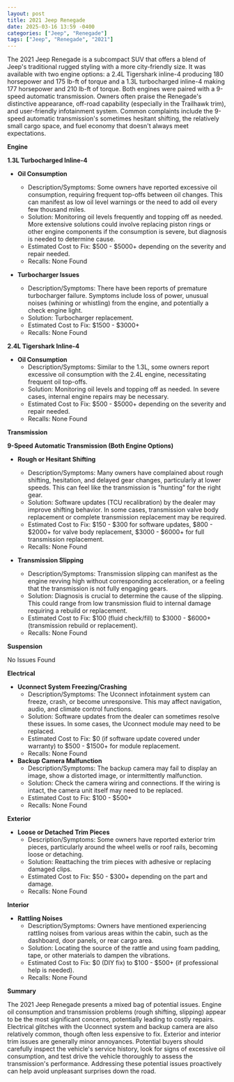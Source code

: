 ```yaml
---
layout: post
title: 2021 Jeep Renegade
date: 2025-03-16 13:59 -0400
categories: ["Jeep", "Renegade"]
tags: ["Jeep", "Renegade", "2021"]
---
```

The 2021 Jeep Renegade is a subcompact SUV that offers a blend of Jeep's traditional rugged styling with a more city-friendly size. It was available with two engine options: a 2.4L Tigershark inline-4 producing 180 horsepower and 175 lb-ft of torque and a 1.3L turbocharged inline-4 making 177 horsepower and 210 lb-ft of torque. Both engines were paired with a 9-speed automatic transmission. Owners often praise the Renegade's distinctive appearance, off-road capability (especially in the Trailhawk trim), and user-friendly infotainment system. Common complaints include the 9-speed automatic transmission's sometimes hesitant shifting, the relatively small cargo space, and fuel economy that doesn't always meet expectations.

**Engine**

**1.3L Turbocharged Inline-4**

*   **Oil Consumption**
    *   Description/Symptoms: Some owners have reported excessive oil consumption, requiring frequent top-offs between oil changes. This can manifest as low oil level warnings or the need to add oil every few thousand miles.
    *   Solution: Monitoring oil levels frequently and topping off as needed. More extensive solutions could involve replacing piston rings or other engine components if the consumption is severe, but diagnosis is needed to determine cause.
    *   Estimated Cost to Fix: $500 - $5000+ depending on the severity and repair needed.
    *   Recalls: None Found

*   **Turbocharger Issues**
    *   Description/Symptoms: There have been reports of premature turbocharger failure. Symptoms include loss of power, unusual noises (whining or whistling) from the engine, and potentially a check engine light.
    *   Solution: Turbocharger replacement.
    *   Estimated Cost to Fix: $1500 - $3000+
    *   Recalls: None Found

**2.4L Tigershark Inline-4**

*   **Oil Consumption**
    *   Description/Symptoms: Similar to the 1.3L, some owners report excessive oil consumption with the 2.4L engine, necessitating frequent oil top-offs.
    *   Solution: Monitoring oil levels and topping off as needed. In severe cases, internal engine repairs may be necessary.
    *   Estimated Cost to Fix: $500 - $5000+ depending on the severity and repair needed.
    *   Recalls: None Found

**Transmission**

**9-Speed Automatic Transmission (Both Engine Options)**

*   **Rough or Hesitant Shifting**
    *   Description/Symptoms: Many owners have complained about rough shifting, hesitation, and delayed gear changes, particularly at lower speeds. This can feel like the transmission is "hunting" for the right gear.
    *   Solution: Software updates (TCU recalibration) by the dealer may improve shifting behavior. In some cases, transmission valve body replacement or complete transmission replacement may be required.
    *   Estimated Cost to Fix: $150 - $300 for software updates, $800 - $2000+ for valve body replacement, $3000 - $6000+ for full transmission replacement.
    *   Recalls: None Found

*   **Transmission Slipping**
    *   Description/Symptoms: Transmission slipping can manifest as the engine revving high without corresponding acceleration, or a feeling that the transmission is not fully engaging gears.
    *   Solution: Diagnosis is crucial to determine the cause of the slipping. This could range from low transmission fluid to internal damage requiring a rebuild or replacement.
    *   Estimated Cost to Fix: $100 (fluid check/fill) to $3000 - $6000+ (transmission rebuild or replacement).
    *   Recalls: None Found

**Suspension**

No Issues Found

**Electrical**

*   **Uconnect System Freezing/Crashing**
    *   Description/Symptoms: The Uconnect infotainment system can freeze, crash, or become unresponsive. This may affect navigation, audio, and climate control functions.
    *   Solution: Software updates from the dealer can sometimes resolve these issues. In some cases, the Uconnect module may need to be replaced.
    *   Estimated Cost to Fix: $0 (if software update covered under warranty) to $500 - $1500+ for module replacement.
    *   Recalls: None Found
*   **Backup Camera Malfunction**
    *   Description/Symptoms: The backup camera may fail to display an image, show a distorted image, or intermittently malfunction.
    *   Solution: Check the camera wiring and connections. If the wiring is intact, the camera unit itself may need to be replaced.
    *   Estimated Cost to Fix: $100 - $500+
    *   Recalls: None Found

**Exterior**

*   **Loose or Detached Trim Pieces**
    *   Description/Symptoms: Some owners have reported exterior trim pieces, particularly around the wheel wells or roof rails, becoming loose or detaching.
    *   Solution: Reattaching the trim pieces with adhesive or replacing damaged clips.
    *   Estimated Cost to Fix: $50 - $300+ depending on the part and damage.
    *   Recalls: None Found

**Interior**

*   **Rattling Noises**
    *   Description/Symptoms: Owners have mentioned experiencing rattling noises from various areas within the cabin, such as the dashboard, door panels, or rear cargo area.
    *   Solution: Locating the source of the rattle and using foam padding, tape, or other materials to dampen the vibrations.
    *   Estimated Cost to Fix: $0 (DIY fix) to $100 - $500+ (if professional help is needed).
    *   Recalls: None Found

**Summary**

The 2021 Jeep Renegade presents a mixed bag of potential issues. Engine oil consumption and transmission problems (rough shifting, slipping) appear to be the most significant concerns, potentially leading to costly repairs. Electrical glitches with the Uconnect system and backup camera are also relatively common, though often less expensive to fix. Exterior and interior trim issues are generally minor annoyances. Potential buyers should carefully inspect the vehicle's service history, look for signs of excessive oil consumption, and test drive the vehicle thoroughly to assess the transmission's performance. Addressing these potential issues proactively can help avoid unpleasant surprises down the road.

